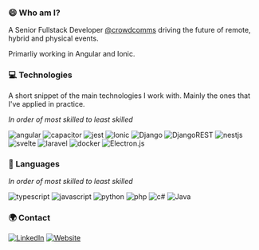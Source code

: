 <!-- Introduction -->
### 😄 Who am I?

A Senior Fullstack Developer <a href="https://github.com/crowdcomms">@crowdcomms</a> driving the future of remote, hybrid and physical events.

Primarliy working in Angular and Ionic.

### 💻 Technologies

A short snippet of the main technologies I work with. Mainly the ones that I've applied in practice.

_In order of most skilled to least skilled_

![angular](https://img.shields.io/badge/Angular-DD0031?style=for-the-badge&logo=angular&logoColor=white)
![capacitor](https://img.shields.io/badge/Capacitor-119EFF?style=for-the-badge&logo=Capacitor&logoColor=white)
![jest](https://img.shields.io/badge/Jest-C21325?style=for-the-badge&logo=jest&logoColor=white)
![Ionic](https://img.shields.io/badge/Ionic-%233880FF.svg?style=for-the-badge&logo=Ionic&logoColor=white)
![Django](https://img.shields.io/badge/django-%23092E20.svg?style=for-the-badge&logo=django&logoColor=white)
![DjangoREST](https://img.shields.io/badge/DJANGO-REST-ff1709?style=for-the-badge&logo=django&logoColor=white&color=ff1709&labelColor=gray)
![nestjs](https://img.shields.io/badge/nestjs-E0234E?style=for-the-badge&logo=nestjs&logoColor=white)
![svelte](https://img.shields.io/badge/Svelte-4A4A55?style=for-the-badge&logo=svelte&logoColor=FF3E00)
![laravel](https://img.shields.io/badge/Laravel-FF2D20?style=for-the-badge&logo=laravel&logoColor=white)
![docker](https://img.shields.io/badge/Docker-2CA5E0?style=for-the-badge&logo=docker&logoColor=white)
![Electron.js](https://img.shields.io/badge/Electron-191970?style=for-the-badge&logo=Electron&logoColor=white)

### 📕 Languages

_In order of most skilled to least skilled_

![typescript](https://img.shields.io/badge/TypeScript-007ACC?style=for-the-badge&logo=typescript&logoColor=white)
![javascript](https://img.shields.io/badge/JavaScript-323330?style=for-the-badge&logo=javascript&logoColor=F7DF1E)
![python](https://img.shields.io/badge/Python-FFD43B?style=for-the-badge&logo=python&logoColor=blue)
![php](https://img.shields.io/badge/PHP-777BB4?style=for-the-badge&logo=php&logoColor=white)
![c#](https://img.shields.io/badge/C%23-239120?style=for-the-badge&logo=c-sharp&logoColor=white)
![Java](https://img.shields.io/badge/java-%23ED8B00.svg?style=for-the-badge&logo=openjdk&logoColor=white)


### 🌍 Contact

<a href="https://linkedin.com/in/willpoulson" target="_blank">![LinkedIn](https://img.shields.io/badge/LinkedIn-0077B5?style=for-the-badge&logo=linkedin&logoColor=white)</a>
<a href="https://willpoulson.co.uk" target="_blank">![Website](https://img.shields.io/badge/website-000000?style=for-the-badge&logo=About.me&logoColor=white)</a>

